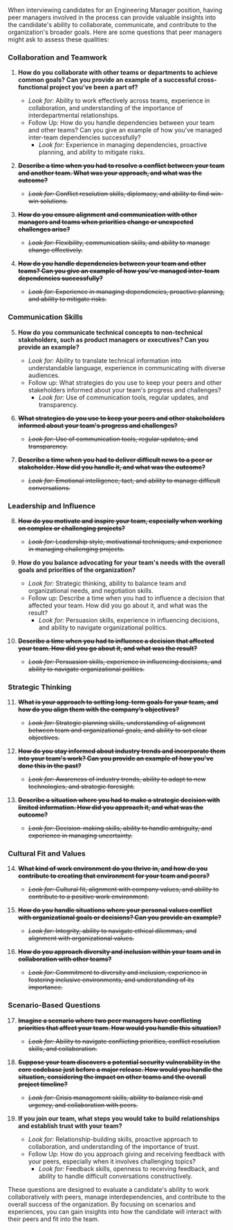 When interviewing candidates for an Engineering Manager position, having peer managers involved in the process can provide valuable insights into the candidate's ability to collaborate, communicate, and contribute to the organization's broader goals. Here are some questions that peer managers might ask to assess these qualities:

### Collaboration and Teamwork

1. **How do you collaborate with other teams or departments to achieve common goals? Can you provide an example of a successful cross-functional project you've been a part of?**

    - *Look for:* Ability to work effectively across teams, experience in collaboration, and understanding of the importance of interdepartmental relationships.
    - Follow Up: How do you handle dependencies between your team and other teams? Can you give an example of how you've managed inter-team dependencies successfully?
      - *Look for:* Experience in managing dependencies, proactive planning, and ability to mitigate risks.

2. ~~**Describe a time when you had to resolve a conflict between your team and another team. What was your approach, and what was the outcome?**~~

    - ~~*Look for:* Conflict resolution skills, diplomacy, and ability to find win-win solutions.~~

3. ~~**How do you ensure alignment and communication with other managers and teams when priorities change or unexpected challenges arise?**~~

    - ~~*Look for:* Flexibility, communication skills, and ability to manage change effectively.~~

4. ~~**How do you handle dependencies between your team and other teams? Can you give an example of how you've managed inter-team dependencies successfully?**~~

    - ~~*Look for:* Experience in managing dependencies, proactive planning, and ability to mitigate risks.~~

### Communication Skills

5. **How do you communicate technical concepts to non-technical stakeholders, such as product managers or executives? Can you provide an example?**

    - *Look for:* Ability to translate technical information into understandable language, experience in communicating with diverse audiences.
    - Follow up: What strategies do you use to keep your peers and other stakeholders informed about your team's progress and challenges?
      - *Look for:* Use of communication tools, regular updates, and transparency.

6. **~~What strategies do you use to keep your peers and other stakeholders informed about your team's progress and challenges?~~**

    - ~~*Look for:* Use of communication tools, regular updates, and transparency.~~

7. ~~**Describe a time when you had to deliver difficult news to a peer or stakeholder. How did you handle it, and what was the outcome?**~~

    - ~~*Look for:* Emotional intelligence, tact, and ability to manage difficult conversations.~~

### Leadership and Influence

8. ~~**How do you motivate and inspire your team, especially when working on complex or challenging projects?**~~

    - ~~*Look for:* Leadership style, motivational techniques, and experience in managing challenging projects.~~

9. **How do you balance advocating for your team's needs with the overall goals and priorities of the organization?**

    - *Look for:* Strategic thinking, ability to balance team and organizational needs, and negotiation skills.
    - Follow up: Describe a time when you had to influence a decision that affected your team. How did you go about it, and what was the result?
      - *Look for:* Persuasion skills, experience in influencing decisions, and ability to navigate organizational politics.

10. ~~**Describe a time when you had to influence a decision that affected your team. How did you go about it, and what was the result?**~~

    - ~~*Look for:* Persuasion skills, experience in influencing decisions, and ability to navigate organizational politics.~~

### Strategic Thinking

11. ~~**What is your approach to setting long-term goals for your team, and how do you align them with the company’s objectives?**~~

    - ~~*Look for:* Strategic planning skills, understanding of alignment between team and organizational goals, and ability to set clear objectives.~~

12. ~~**How do you stay informed about industry trends and incorporate them into your team's work? Can you provide an example of how you've done this in the past?**~~

    - ~~*Look for:* Awareness of industry trends, ability to adapt to new technologies, and strategic foresight.~~

13. ~~**Describe a situation where you had to make a strategic decision with limited information. How did you approach it, and what was the outcome?**~~

    - ~~*Look for:* Decision-making skills, ability to handle ambiguity, and experience in managing uncertainty.~~

### Cultural Fit and Values

14. ~~**What kind of work environment do you thrive in, and how do you contribute to creating that environment for your team and peers?**~~

    - ~~*Look for:* Cultural fit, alignment with company values, and ability to contribute to a positive work environment.~~

15. ~~**How do you handle situations where your personal values conflict with organizational goals or decisions? Can you provide an example?**~~

    - ~~*Look for:* Integrity, ability to navigate ethical dilemmas, and alignment with organizational values.~~

16. ~~**How do you approach diversity and inclusion within your team and in collaboration with other teams?**~~

    - ~~*Look for:* Commitment to diversity and inclusion, experience in fostering inclusive environments, and understanding of its importance.~~

### Scenario-Based Questions

17. ~~**Imagine a scenario where two peer managers have conflicting priorities that affect your team. How would you handle this situation?**~~

    - ~~*Look for:* Ability to navigate conflicting priorities, conflict resolution skills, and collaboration.~~

18. ~~**Suppose your team discovers a potential security vulnerability in the core codebase just before a major release. How would you handle the situation, considering the impact on other teams and the overall project timeline?**~~

    - ~~*Look for:* Crisis management skills, ability to balance risk and urgency, and collaboration with peers.~~

19. **If you join our team, what steps you would take to build relationships and establish trust with your team?**

    - *Look for:* Relationship-building skills, proactive approach to collaboration, and understanding of the importance of trust.
    - Follow Up: How do you approach giving and receiving feedback with your peers, especially when it involves challenging topics?
      - *Look for:* Feedback skills, openness to receiving feedback, and ability to handle difficult conversations constructively.
    

These questions are designed to evaluate a candidate's ability to work collaboratively with peers, manage interdependencies, and contribute to the overall success of the organization. By focusing on scenarios and experiences, you can gain insights into how the candidate will interact with their peers and fit into the team.